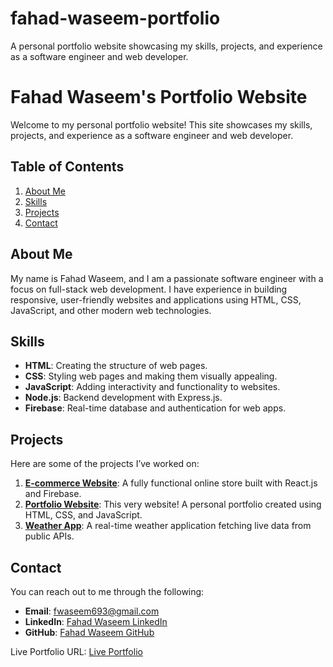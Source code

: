 # fahad-waseem-portfolio
A personal portfolio website showcasing my skills, projects, and experience as a software engineer and web developer.

# Fahad Waseem's Portfolio Website

Welcome to my personal portfolio website! This site showcases my skills, projects, and experience as a software engineer and web developer.

## Table of Contents
1. [About Me](#about-me)
2. [Skills](#skills)
3. [Projects](#projects)
4. [Contact](#contact)

## About Me
My name is Fahad Waseem, and I am a passionate software engineer with a focus on full-stack web development. I have experience in building responsive, user-friendly websites and applications using HTML, CSS, JavaScript, and other modern web technologies.

## Skills
- **HTML**: Creating the structure of web pages.
- **CSS**: Styling web pages and making them visually appealing.
- **JavaScript**: Adding interactivity and functionality to websites.
- **Node.js**: Backend development with Express.js.
- **Firebase**: Real-time database and authentication for web apps.

## Projects
Here are some of the projects I’ve worked on:
1. **[E-commerce Website](#)**: A fully functional online store built with React.js and Firebase.
2. **[Portfolio Website](#)**: This very website! A personal portfolio created using HTML, CSS, and JavaScript.
3. **[Weather App](#)**: A real-time weather application fetching live data from public APIs.

## Contact
You can reach out to me through the following:
- **Email**: [fwaseem693@gmail.com](mailto:fwaseem693@gmail.com)
- **LinkedIn**: [Fahad Waseem LinkedIn](https://www.linkedin.com/in/fahad-waseem-567947320/)
- **GitHub**: [Fahad Waseem GitHub](https://github.com/fahad-waseem247)

Live Portfolio URL: [Live Portfolio](https://fahad-waseem247.github.io/fahad-portfolio-website/)
